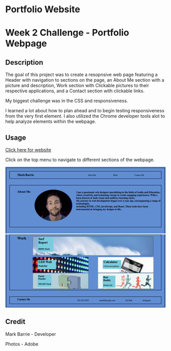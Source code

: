 # Portfolio Website

# Week 2 Challenge - Portfolio Webpage

## Description

The goal of this project was to create a resopnsive web page featuring a Header with navigation to sections on the page, an About Me section with a picture and description, Work section with Clickable pictures to their respective applications, and a Contact section with clickable links.

My biggest challenge was in the CSS and responsiveness. 

I learned a lot about how to plan ahead and to begin testing responsiveness from the very first element. I also utilized the Chrome developer tools alot to help analyze elements within the webpage. 



## Usage
[Click here for website](https://mbarrie1979.github.io/Portfolio_2/)

Click on the top menu to navigate to different sections of the webpage. 

![Bottom Half of the Page](readme_assets/Screenshot_2.png)
![Top Half of the Page](readme_assets/Screenshot_1.png)


## Credit
Mark Barrie - Developer

Photos - Adobe 



